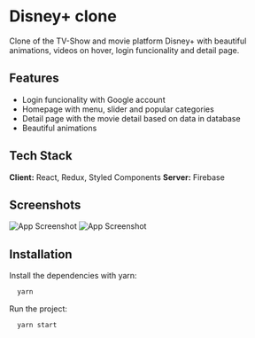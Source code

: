 # Disney+ clone

Clone of the TV-Show and movie platform Disney+ with beautiful animations, videos on hover, login funcionality and detail page.

## Features

- Login funcionality with Google account
- Homepage with menu, slider and popular categories
- Detail page with the movie detail based on data in database
- Beautiful animations

## Tech Stack

**Client:** React, Redux, Styled Components
**Server:** Firebase

## Screenshots

![App Screenshot](https://i.imgur.com/aT0gwB6.jpg)
![App Screenshot](https://i.imgur.com/odsh7fS.png)

## Installation

Install the dependencies with yarn:

```bash
  yarn
```

Run the project:

```bash
  yarn start
``` 